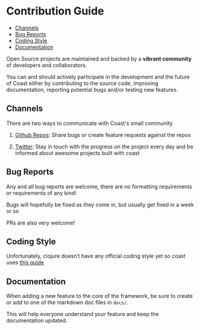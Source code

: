 # Contribution Guide

* [Channels](#user-content-channels)
* [Bug Reports](#user-content-bug-reports)
* [Coding Style](#user-content-coding-style)
* [Documentation](#user-content-documentation)

Open Source projects are maintained and backed by a **vibrant community** of developers and collaborators.

You can and should actively participate in the development and the future of Coast either by contributing to the source code, improving documentation, reporting potential bugs and/or testing new features.

## Channels

There are two ways to communicate with Coast's small community

1. [Github Repos](https://github.com/coast-framework): Share bugs or create feature requests against the repos

2. [Twitter](https://twitter.com/coastonclojure): Stay in touch with the progress on the project every day and be informed about awesome projects built with coast

## Bug Reports

Any and all bug reports are welcome, there are no formatting requirements or requirements of any kind!

Bugs will hopefully be fixed as they come in, but usually get fixed in a week or so

PRs are also very welcome!

## Coding Style

Unfortunately, clojure doesn’t have any official coding style yet so coast uses [this guide](http://tonsky.me/blog/clojurefmt/)

## Documentation

When adding a new feature to the core of the framework, be sure to create or add to one of the markdown doc files in `docs/`.

This will help everyone understand your feature and keep the documentation updated.
